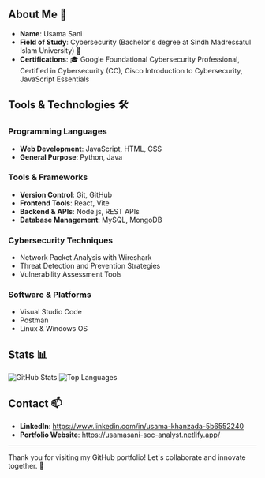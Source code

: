 ## About Me 📘
- **Name**: Usama Sani
- **Field of Study**: Cybersecurity (Bachelor's degree at Sindh Madressatul Islam University) 🔐
- **Certifications**: 🎓 Google Foundational Cybersecurity Professional, Certified in Cybersecurity (CC), Cisco Introduction to Cybersecurity, JavaScript Essentials

## Tools & Technologies 🛠️
### Programming Languages
- **Web Development**: JavaScript, HTML, CSS
- **General Purpose**: Python, Java

### Tools & Frameworks
- **Version Control**: Git, GitHub
- **Frontend Tools**: React, Vite
- **Backend & APIs**: Node.js, REST APIs
- **Database Management**: MySQL, MongoDB

### Cybersecurity Techniques
- Network Packet Analysis with Wireshark
- Threat Detection and Prevention Strategies
- Vulnerability Assessment Tools

### Software & Platforms
- Visual Studio Code
- Postman
- Linux & Windows OS

## Stats 📊
![GitHub Stats](https://github-readme-stats.vercel.app/api?username=[YourUsername]&show_icons=true&theme=radical)
![Top Languages](https://github-readme-stats.vercel.app/api/top-langs/?username=[YourUsername]&layout=compact&theme=radical)

## Contact 📫
- **LinkedIn**: https://www.linkedin.com/in/usama-khanzada-5b6552240
- **Portfolio Website**: https://usamasani-soc-analyst.netlify.app/

---

Thank you for visiting my GitHub portfolio! Let's collaborate and innovate together. 🤝

